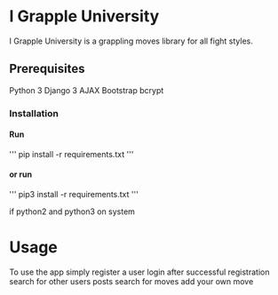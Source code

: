 # I Grapple University 

I Grapple University is a grappling moves library for all fight styles. 

## Prerequisites
Python 3
Django 3
AJAX
Bootstrap
bcrypt

### Installation
#### Run 
'''
pip install -r requirements.txt 
'''
#### or run
'''
pip3 install -r requirements.txt 
'''

if python2 and python3 on system

# Usage
To use the app simply register a user
login after successful registration
search for other users posts 
search for moves
add your own move

